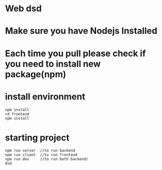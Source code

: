 # Web dsd
# Make sure you have Nodejs Installed 
# Each time you pull please check if you need to install new package(npm)
# install environment
    npm install
    cd frontend
    npm install
   
# starting project
    npm run server  //to run backend
    npm run client  //to run frontend
    npm run dev     //to run both backend/
    dsd
